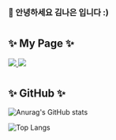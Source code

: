 ### 👋 안녕하세요 김나은 입니다 :)


#

## :sparkles: My Page :sparkles:
<a href="https://velog.io/@nxxxn">
  <img src="https://img.shields.io/badge/velog-20C997?style=flat-square&logo=velog&logoColor=white&link=https://velog.io/@nxxxn"/> <img src="https://img.shields.io/badge/notion-000000?style=flat-square&logo=notion&logoColor=white"/>
</a> 


#

## :sparkles: GitHub :sparkles:
![Anurag's GitHub stats](https://github-readme-stats.vercel.app/api?username=knxxxn&show_icons=true&theme=radical)

![Top Langs](https://github-readme-stats.vercel.app/api/top-langs/?username=knxxxn&hide_progress=true&theme=radical)
